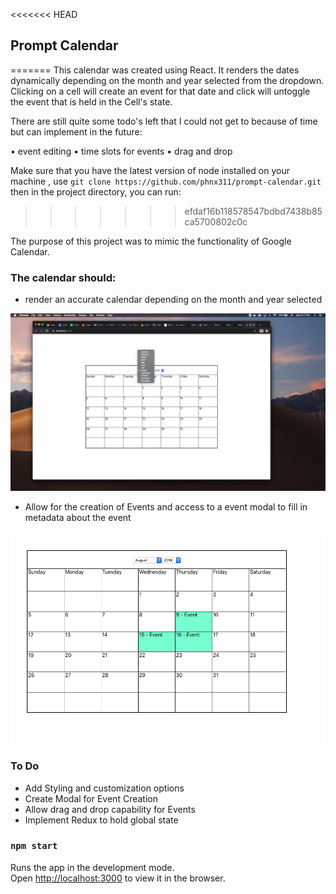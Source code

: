 <<<<<<< HEAD
## Prompt Calendar
=======
This calendar was created using React. It renders the dates dynamically depending on the month and year selected from the dropdown. Clicking on a cell will create an event for that date and click will untoggle the event that is held in the Cell's state. 

There are still quite some todo's left that I could not get to because of time but can implement in the future:

• event editing
• time slots for events
• drag and drop

Make sure that you have the latest version of node installed on your machine , use 
`git clone https://github.com/phnx311/prompt-calendar.git`
then in the project directory, you can run:
>>>>>>> efdaf16b118578547bdbd7438b85ca5700802c0c

The purpose of this project was to mimic the functionality of Google Calendar.

### The calendar should:
* render an accurate calendar depending on the month and year selected

![](github-images/calendar.png)

* Allow for the creation of Events and access to a event modal to fill in metadata about the event

![](github-images/events.png)

### To Do

* Add Styling and customization options
* Create Modal for Event Creation
* Allow drag and drop capability for Events
* Implement Redux to hold global state

### `npm start`
Runs the app in the development mode.<br />
Open [http://localhost:3000](http://localhost:3000) to view it in the browser.

